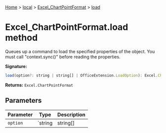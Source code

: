[Home](./index) &gt; [local](local.md) &gt; [Excel\_ChartPointFormat](local.excel_chartpointformat.md) &gt; [load](local.excel_chartpointformat.load.md)

# Excel\_ChartPointFormat.load method

Queues up a command to load the specified properties of the object. You must call "context.sync()" before reading the properties.

**Signature:**
```javascript
load(option?: string | string[] | OfficeExtension.LoadOption): Excel.ChartPointFormat;
```
**Returns:** `Excel.ChartPointFormat`

## Parameters

|  Parameter | Type | Description |
|  --- | --- | --- |
|  `option` | `string | string[] | OfficeExtension.LoadOption` |  |


